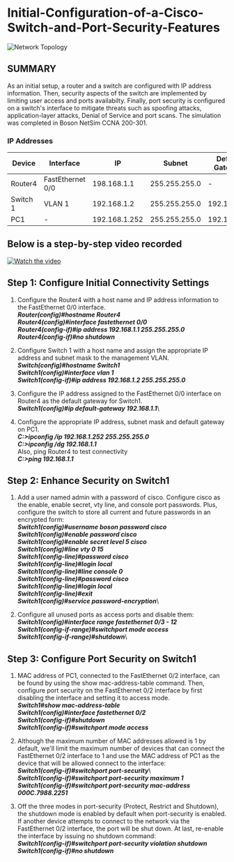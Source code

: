 # Initial-Configuration-of-a-Cisco-Switch-and-Port-Security-Features
![Network Topology](https://imgur.com/4K1jHSC.jpg)

## SUMMARY
As an initial setup, a router and a switch are configured with IP address information. Then, security aspects of the switch are implemented by limiting user access and ports availabilty. Finally, port security is configured on a switch's interface to mitigate threats such as spoofing attacks, application-layer attacks, Denial of Service and port scans. The simulation was completed in Boson NetSim CCNA 200-301. 

### IP Addresses
| Device                   | Interface    |  IP    | Subnet | Default Gateway
| ------------------------ | -----------  | -----  | ------ | ---------------
| Router4                  | FastEthernet 0/0 | 198.168.1.1 | 255.255.255.0 | -
| Switch 1                 | VLAN 1 |192.168.1.2 | 255.255.255.0 | 192.168.1.1
| PC1                      | - |192.168.1.252 | 255.255.255.0 | 192.168.1.1

## Below is a step-by-step video recorded  
[![Watch the video](https://img.youtube.com/vi/baV2BQx7pDE/hqdefault.jpg)](https://youtu.be/baV2BQx7pDE)

## Step 1: Configure Initial Connectivity Settings

1. Configure the Router4 with a host name and IP address information to the FastEthernet 0/0 interface.\
   	***Router(config)#hostname Router4***\
        ***Router4(config)#interface fastethernet 0/0***\
      	***Router4(config-if)#ip address 192.168.1.1 255.255.255.0***\
   	***Router4(config-if)#no shutdown***

2. Configure Switch 1 with a host name and assign the appropriate IP address and subnet mask to the management VLAN. \
	***Switch(config)#hostname Switch1***\
	***Switch1(config)#interface vlan 1***\
	***Switch1(config-if)#ip address 192.168.1.2 255.255.255.0***

3. Configure the IP address assigned to the FastEthernet 0/0 interface on Router4 as the default gateway for Switch1. \
	***Switch1(config)#ip default-gateway 192.168.1.1***\

4. Configure the appropriate IP address, subnet mask and default gateway on PC1. \
	***C:>ipconfig /ip 192.168.1.252 255.255.255.0***\
	***C:>ipconfig /dg 192.168.1.1***\
Also, ping Router4 to test connectivity\
	***C:>ping 192.168.1.1***

## Step 2: Enhance Security on Switch1

1. Add a user named admin with a password of cisco. Configure cisco as the enable, enable secret, vty line, and console port passwords. Plus, configure the switch to store all current and future passwords in an encrypted form:\
	***Switch1(config)#username boson password cisco***\
	***Switch1(config)#enable password cisco***\
	***Switch1(config)#enable secret level 5 cisco***\
	***Switch1(config)#line vty 0 15***\
	***Switch1(config-line)#password cisco***\
	***Switch1(config-line)#login local***\
	***Switch1(config-line)#line console 0***\
	***Switch1(config-line)#password cisco***\
	***Switch1(config-line)#login local***\
   	***Switch1(config-line)#exit***\
	***Switch1(config)#service password-encryption***\

2.  Configure all unused ports as access ports and disable them:\
	***Switch1(config)#interface range fastethernet 0/3 - 12***\
	***Switch1(config-if-range)#switchport mode access***\
	***Switch1(config-if-range)#shutdown***\ 

## Step 3: Configure Port Security on Switch1

1. MAC address of PC1, connected to the FastEthernet 0/2 interface, can be found by using the show mac-address-table command. Then, configure port security on the FastEthernet 0/2 interface by first disabling the interface and setting it to access mode. \
	***Switch1#show mac-address-table***\
 	***Switch1(config)#interface fastethernet 0/2***\
	***Switch1(config-if)#shutdown***\
   	***Switch1(config-if)#switchport mode access***

2. Although the maximum number of MAC addresses allowed is 1 by default, we'll limit the maximum number of devices that can connect the FastEthernet 0/2 interface to 1 and use the MAC address of PC1 as the device that will be allowed connect to the interface:\
	***Switch1(config-if)#switchport port-security***\  
	***Switch1(config-if)#switchport port-security maximum 1***\
	***Switch1(config-if)#switchport port-security mac-address 000C.7988.2251***

3. Off the three modes in port-security (Protect, Restrict and Shutdown), the shutdown mode is enabled by default when port-security is enabled. If another device attempts to connect to the network via the FastEthernet 0/2 interface, the port will be shut down. At last, re-enable the interface by issuing no shutdown command: \
	***Switch1(config-if)#switchport port-security violation shutdown***\
  	***Switch1(config-if)#no shutdown***


	







